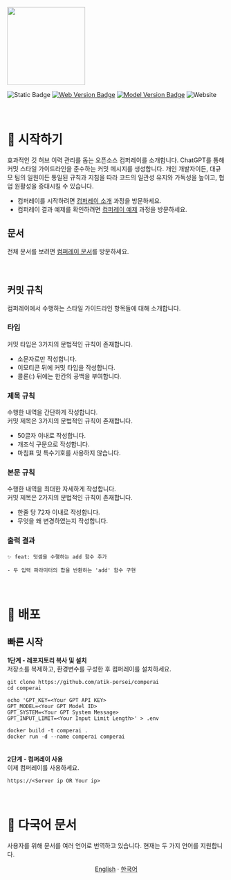 <p align="left">
  <a href="https://nextjs.org">
    <picture>
      <source media="(prefers-color-scheme: dark)" srcset="https://github.com/atik-persei/comperai/assets/145193070/d6796a9d-e953-43f1-a61e-5444fd8d717e">
      <img src="https://github.com/atik-persei/comperai/assets/145193070/d6796a9d-e953-43f1-a61e-5444fd8d717e" height="180">
    </picture>
  </a>
</p>

![Static Badge](https://img.shields.io/badge/vercel-black)
[![Web Version Badge](https://img.shields.io/badge/web%20version-0.1.0-blue)](http://localhost:3000/docs/getting-started/project-structure#%EB%AA%A8%EB%8D%B8)
[![Model Version Badge](https://img.shields.io/badge/model%20version-1.0.0-blue)](http://localhost:3000/docs/getting-started/project-structure#%EB%AA%A8%EB%8D%B8)
![Website](https://img.shields.io/website?url=https%3A%2F%2Fvercel.com&up_message=Up&down_message=down&link=https%3A%2F%2Fcomperai.org)

ㅤ  

# 📃 시작하기
효과적인 깃 허브 이력 관리를 돕는 오픈소스 컴퍼레이를 소개합니다.
ChatGPT를 통해 커밋 스타일 가이드라인을 준수하는 커밋 메시지를 생성합니다.
개인 개발자이든, 대규모 팀의 일원이든 통일된 규칙과 지침을 따라 코드의 일관성 유지와 가독성을 높이고, 협업 원활성을 증대시킬 수 있습니다.
- 컴퍼레이를 시작하려면 [컴퍼레이 소개](https://comperai.org/docs/getting-started/introduction) 과정을 방문하세요.
- 컴퍼레이 결과 예제를 확인하려면  [컴퍼레이 예제](https://comperai.org/docs/getting-started/example) 과정을 방문하세요.
ㅤ  

## 문서
전체 문서를 보려면 [컴퍼레이 문서](https://comperai.org/docs)를 방문하세요.

ㅤ  

## 커밋 규칙
컴퍼레이에서 수행하는 스타일 가이드라인 항목들에 대해 소개합니다.

### 타입
커밋 타입은 3가지의 문법적인 규칙이 존재합니다.
- 소문자로만 작성합니다.
- 이모티콘 뒤에 커밋 타입을 작성합니다.
- 콜론(:) 뒤에는 한칸의 공백을 부여합니다.

### 제목 규칙
수행한 내역을 간단하게 작성합니다.  
커밋 제목은 3가지의 문법적인 규칙이 존재합니다.  
- 50글자 이내로 작성합니다.
- 개조식 구문으로 작성합니다.
- 마침표 및 특수기호를 사용하지 않습니다.

### 본문 규칙
수행한 내역을 최대한 자세하게 작성합니다.  
커밋 제목은 2가지의 문법적인 규칙이 존재합니다.  
- 한줄 당 72자 이내로 작성합니다.
- 무엇을 왜 변경하였는지 작성합니다.


### 출력 결과
```
✨ feat: 덧셈을 수행하는 add 함수 추가

- 두 입력 파라미터의 합을 반환하는 'add' 함수 구현
```

ㅤ  

# 📃 배포
## 빠른 시작
**1단계 - 레포지토리 복사 및 설치**  
저장소를 복제하고, 환경변수를 구성한 후 컴퍼레이를 설치하세요.
```
git clone https://github.com/atik-persei/comperai
cd comperai

echo 'GPT_KEY=<Your GPT API KEY>
GPT_MODEL=<Your GPT Model ID>
GPT_SYSTEM=<Your GPT System Message>
GPT_INPUT_LIMIT=<Your Input Limit Length>' > .env

docker build -t comperai .
docker run -d --name comperai comperai
```
ㅤ  
**2단계 - 컴퍼레이 사용**  
이제 컴퍼레이를 사용하세요.
```
https://<Server ip OR Your ip>
```

ㅤ  

# 📃 다국어 문서
사용자를 위해 문서를 여러 언어로 번역하고 있습니다. 현재는 두 가지 언어를 지원합니다.

<p align="center">
    <a href="https://github.com/atik-persei/comperai">English</a>
    · 
    <a href="/app/docs/README_kr.md">한국어</a>
</p>
